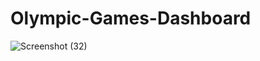 # Olympic-Games-Dashboard

![Screenshot (32)](https://user-images.githubusercontent.com/86771291/164710949-d747c9aa-cd8a-4f0b-a522-784b4a8aa2f7.png)
